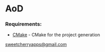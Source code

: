 # AoD



### Requirements: 



* [CMake](https://cmake.org/download/) - CMake for the project generation








[sweetcherryapps@gmail.com](sweetcherryapps@gmail.com)

